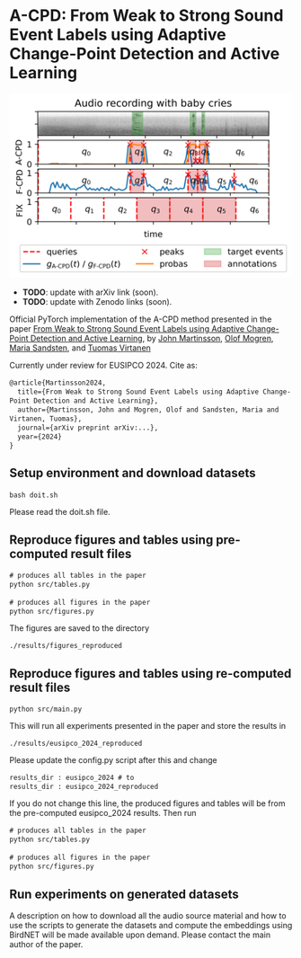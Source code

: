 # A-CPD: From Weak to Strong Sound Event Labels using Adaptive Change-Point Detection and Active Learning

![Figure 2](results/figures/figure_2.png)

- __TODO__: update with arXiv link (soon).
- __TODO__: update with Zenodo links (soon).

Official PyTorch implementation of the A-CPD method presented in the paper [From Weak to Strong Sound Event Labels using Adaptive Change-Point Detection and Active Learning](https://arxiv.org), by [John Martinsson](https://johnmartinsson.github.io), [Olof Mogren](https://mogren.one), [Maria Sandsten](https://www.maths.lu.se/english/research/staff/mariasandsten/), and [Tuomas Virtanen](https://homepages.tuni.fi/tuomas.virtanen/)

Currently under review for EUSIPCO 2024. Cite as:

    @article{Martinsson2024,
      title={From Weak to Strong Sound Event Labels using Adaptive Change-Point Detection and Active Learning},
      author={Martinsson, John and Mogren, Olof and Sandsten, Maria and Virtanen, Tuomas},
      journal={arXiv preprint arXiv:...},
      year={2024}
    }

## Setup environment and download datasets

    bash doit.sh

Please read the doit.sh file.

## Reproduce figures and tables using pre-computed result files

    # produces all tables in the paper
    python src/tables.py

    # produces all figures in the paper
    python src/figures.py

The figures are saved to the directory

    ./results/figures_reproduced

## Reproduce figures and tables using re-computed result files

    python src/main.py

This will run all experiments presented in the paper and store the results in

    ./results/eusipco_2024_reproduced

Please update the config.py script after this and change

    results_dir : eusipco_2024 # to
    results_dir : eusipco_2024_reproduced

If you do not change this line, the produced figures and tables will be from the pre-computed eusipco_2024 results. Then run

    # produces all tables in the paper
    python src/tables.py

    # produces all figures in the paper
    python src/figures.py

## Run experiments on generated datasets
A description on how to download all the audio source material and how to use the scripts to generate the datasets and compute the embeddings using BirdNET will be made available upon demand. Please contact the main author of the paper.

